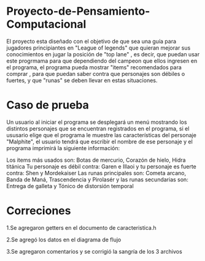 # Proyecto-de-Pensamiento-Computacional
El proyecto esta diseñado con el objetivo de que sea una guía para jugadores principiantes en "League of legends" que quieran mejorar sus conocimientos en jugar la posición de "top lane" , es decir, que puedan usar este progrmama para que dependiendo del campeon que ellos ingresen en el programa, el programa pueda mostrar "items" recomendados para comprar , para que puedan saber contra que personajes son débiles o fuertes, y que "runas" se deben llevar en estas situaciones.  

# Caso de prueba
Un usuario al iniciar el programa se desplegará un menú mostrando los distintos personajes que se encuentran registrados en el programa, si el ususario elige que el programa le muestre las características del personaje "Malphite", el usuario tendrá que escribir el nombre de ese personaje y el programa imprimirá la siguiente información:

Los items más usados son: Botas de mercurio, Corazón de hielo, Hidra titánica
Tu personaje es débil contra: Garen e Illaoi y tu personaje es fuerte contra: Shen y Mordekaiser
Las runas principales son: Cometa arcano, Banda de Maná, Trascendencia y Pirolasér y las runas secundarias son: Entrega de galleta y Tónico de distorsión temporal


# Correciones
1.Se agregaron getters en el documento de caracteristica.h

2.Se agregó los datos en el diagrama de flujo

3.Se agregaron comentarios y se corrigió la sangría de los 3 archivos

